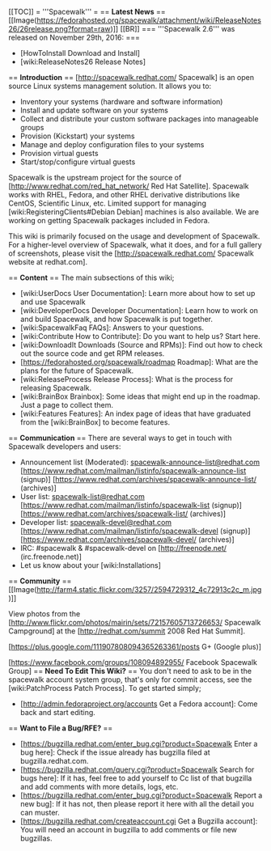 [[TOC]]
= '''Spacewalk''' =
== __Latest News__ ==
[[Image(https://fedorahosted.org/spacewalk/attachment/wiki/ReleaseNotes26/26release.png?format=raw)]]
[[BR]]
=== '''Spacewalk 2.6''' was released on November 29th, 2016: ===
 * [HowToInstall Download and Install]
 * [wiki:ReleaseNotes26 Release Notes]

== __Introduction__ ==
[http://spacewalk.redhat.com/ Spacewalk] is an open source Linux systems management solution.  It allows you to:
 * Inventory your systems (hardware and software information)
 * Install and update software on your systems
 * Collect and distribute your custom software packages into manageable groups
 * Provision (Kickstart) your systems
 * Manage and deploy configuration files to your systems
 * Provision virtual guests
 * Start/stop/configure virtual guests

Spacewalk is the upstream project for the source of [http://www.redhat.com/red_hat_network/ Red Hat Satellite]. Spacewalk works with RHEL, Fedora, and other RHEL derivative distributions like CentOS, Scientific Linux, etc. Limited support for managing [wiki:RegisteringClients#Debian Debian] machines is also available. We are working on getting Spacewalk packages included in Fedora.

This wiki is primarily focused on the usage and development of Spacewalk. For a higher-level overview of Spacewalk, what it does, and for a full gallery of screenshots, please visit the [http://spacewalk.redhat.com/ Spacewalk website at redhat.com].

== __Content__ ==
The main subsections of this wiki;
 * [wiki:UserDocs User Documentation]: Learn more about how to set up and use Spacewalk
 * [wiki:DeveloperDocs Developer Documentation]: Learn how to work on and build Spacewalk, and how Spacewalk is put together.
 * [wiki:SpacewalkFaq FAQs]: Answers to your questions.
 * [wiki:Contribute How to Contribute]: Do you want to help us? Start here.
 * [wiki:DownloadIt Downloads (Source and RPMs)]: Find out how to check out the source code and get RPM releases.
 * [https://fedorahosted.org/spacewalk/roadmap Roadmap]: What are the plans for the future of Spacewalk.
 * [wiki:ReleaseProcess Release Process]: What is the process for releasing Spacewalk.
 * [wiki:BrainBox Brainbox]: Some ideas that might end up in the roadmap. Just a page to collect them.
 * [wiki:Features Features]: An index page of ideas that have graduated from the [wiki:BrainBox] to become features.

== __Communication__ ==
There are several ways to get in touch with Spacewalk developers and users:
 * Announcement list (Moderated): spacewalk-announce-list@redhat.com [https://www.redhat.com/mailman/listinfo/spacewalk-announce-list (signup)] [https://www.redhat.com/archives/spacewalk-announce-list/ (archives)]
 * User list: spacewalk-list@redhat.com [https://www.redhat.com/mailman/listinfo/spacewalk-list (signup)] [https://www.redhat.com/archives/spacewalk-list/ (archives)]
 * Developer list: spacewalk-devel@redhat.com [https://www.redhat.com/mailman/listinfo/spacewalk-devel (signup)] [https://www.redhat.com/archives/spacewalk-devel/ (archives)]
 * IRC: #spacewalk & #spacewalk-devel on [http://freenode.net/ (irc.freenode.net)]
 * Let us know about your [wiki:Installations]

== __Community__ ==
[[Image(http://farm4.static.flickr.com/3257/2594729312_4c72913c2c_m.jpg)]]

View photos from the [http://www.flickr.com/photos/mairin/sets/72157605713726653/ Spacewalk Campground] at the [http://redhat.com/summit 2008 Red Hat Summit].

[https://plus.google.com/111907808094365263361/posts G+ (Google plus)]

[https://www.facebook.com/groups/108094892955/ Facebook Spacewalk Group]
== __Need To Edit This Wiki?__ ==
You don't need to ask to be in the spacewalk account system group, that's only for commit access, see the [wiki:PatchProcess Patch Process]. To get started simply;
 * [http://admin.fedoraproject.org/accounts Get a Fedora account]: Come back and start editing.

== __Want to File a Bug/RFE?__ ==
 * [https://bugzilla.redhat.com/enter_bug.cgi?product=Spacewalk Enter a bug here]: Check if the issue already has bugzilla filed at bugzilla.redhat.com.
 * [https://bugzilla.redhat.com/query.cgi?product=Spacewalk Search for bugs here]: If it has, feel free to add yourself to Cc list of that bugzilla and add comments with more details, logs, etc.
 * [https://bugzilla.redhat.com/enter_bug.cgi?product=Spacewalk Report a new bug]: If it has not, then please report it here with all the detail you can muster.
 * [https://bugzilla.redhat.com/createaccount.cgi Get a Bugzilla account]: You will need an account in bugzilla to add comments or file new bugzillas.